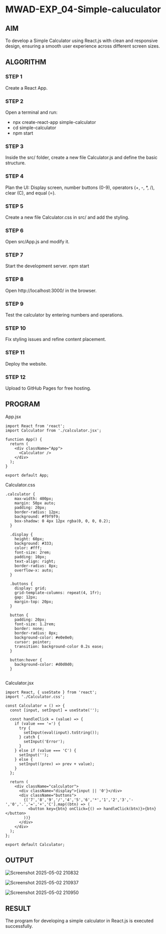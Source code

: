 # MWAD-EXP_04-Simple-caluculator

## AIM
To  develop a Simple Calculator using React.js with clean and responsive design, ensuring a smooth user experience across different screen sizes.

## ALGORITHM
### STEP 1
Create a React App.

### STEP 2
Open a terminal and run:
  <ul><li>npx create-react-app simple-calculator</li>
  <li>cd simple-calculator</li>
  <li>npm start</li></ul>

### STEP 3
Inside the src/ folder, create a new file Calculator.js and define the basic structure.

### STEP 4
Plan the UI: Display screen, number buttons (0-9), operators (+, -, *, /), clear (C), and equal (=).

### STEP 5
Create a new file Calculator.css in src/ and add the styling.

### STEP 6
Open src/App.js and modify it.

### STEP 7
Start the development server.
  npm start

### STEP 8
Open http://localhost:3000/ in the browser.

### STEP 9
Test the calculator by entering numbers and operations.

### STEP 10
Fix styling issues and refine content placement.

### STEP 11
Deploy the website.

### STEP 12
Upload to GitHub Pages for free hosting.

## PROGRAM
App.jsx
```
import React from 'react';
import Calculator from './calculator.jsx';

function App() {
  return (
    <div className="App">
      <Calculator />
    </div>
  );
}

export default App;

```
Calculator.css
```
.calculator {
    max-width: 400px;
    margin: 50px auto;
    padding: 20px;
    border-radius: 12px;
    background: #f9f9f9;
    box-shadow: 0 4px 12px rgba(0, 0, 0, 0.2);
  }
  
  .display {
    height: 60px;
    background: #333;
    color: #fff;
    font-size: 2rem;
    padding: 10px;
    text-align: right;
    border-radius: 8px;
    overflow-x: auto;
  }
  
  .buttons {
    display: grid;
    grid-template-columns: repeat(4, 1fr);
    gap: 12px;
    margin-top: 20px;
  }
  
  button {
    padding: 20px;
    font-size: 1.2rem;
    border: none;
    border-radius: 8px;
    background-color: #e0e0e0;
    cursor: pointer;
    transition: background-color 0.2s ease;
  }
  
  button:hover {
    background-color: #d0d0d0;
  }
  
```
Calculator.jsx
```
import React, { useState } from 'react';
import './Calculator.css';

const Calculator = () => {
  const [input, setInput] = useState('');

  const handleClick = (value) => {
    if (value === '=') {
      try {
        setInput(eval(input).toString());
      } catch {
        setInput('Error');
      }
    } else if (value === 'C') {
      setInput('');
    } else {
      setInput((prev) => prev + value);
    }
  };

  return (
    <div className="calculator">
      <div className="display">{input || '0'}</div>
      <div className="buttons">
        {['7','8','9','/','4','5','6','*','1','2','3','-','0','.','=','+','C'].map((btn) => (
          <button key={btn} onClick={() => handleClick(btn)}>{btn}</button>
        ))}
      </div>
    </div>
  );
};

export default Calculator;

```


## OUTPUT

![Screenshot 2025-05-02 210832](https://github.com/user-attachments/assets/10f44c3a-f5ae-42f7-bfe3-0ac2bba5246f)

![Screenshot 2025-05-02 210937](https://github.com/user-attachments/assets/3edf328b-99e3-4a15-a7a7-9eeea4bc11ab)

![Screenshot 2025-05-02 210950](https://github.com/user-attachments/assets/7a17dffa-903d-48a1-8e97-5a226f6e9e93)

## RESULT
The program for developing a simple calculator in React.js is executed successfully.
